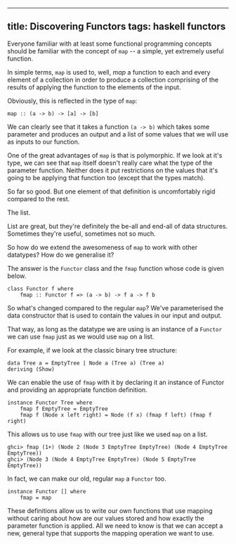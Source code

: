 ----
title: Discovering Functors
tags: haskell functors
----


Everyone familiar with at least some functional programming concepts should be familiar with the concept of `map` -- a simple, yet extremely useful function.

In simple terms, `map` is used to, well, *map* a function to each and every element of a collection in order to produce a collection comprising of the results of applying the function to the elements of the input.

Obviously, this is reflected in the type of `map`:

    map :: (a -> b) -> [a] -> [b]

We can clearly see that it takes a function `(a -> b)` which takes some parameter and produces an output and a list of some values that we will use as inputs to our function.

One of the great advantages of `map` is that is polymorphic. If we look at it's type, we can see that `map` itself doesn't really care what the type of the parameter function. Neither does it put restrictions on the values that it's going to be applying that function too (except that the types match).

So far so good. But one element of that definition is uncomfortably rigid compared to the rest.

The list.

List are great, but they're definitely the be-all and end-all of data structures. Sometimes they're useful, sometimes not so much.

So how do we extend the awesomeness of `map` to work with other datatypes? How do we generalise it?

The answer is the `Functor` class and the `fmap` function whose code is given below.

	class Functor f where
        fmap :: Functor f => (a -> b) -> f a -> f b

So what's changed compared to the regular `map`? We've parameterised the data constructor that is used to contain the values in our input and output.

That way, as long as the datatype we are using is an instance of a `Functor` we can use `fmap` just as we would use `map` on a list.

For example, if we look at the classic binary tree structure:

    data Tree a = EmptyTree | Node a (Tree a) (Tree a)
	deriving (Show)

We can enable the use of `fmap` with it by declaring it an instance of Functor and providing an appropriate function definition.

    instance Functor Tree where
	    fmap f EmptyTree = EmptyTree
		fmap f (Node x left right) = Node (f x) (fmap f left) (fmap f right)

This allows us to use `fmap` with our tree just like we used `map` on a list.

    ghci> fmap (1+) (Node 2 (Node 3 EmptyTree EmptyTree) (Node 4 EmptyTree EmptyTree))
	ghci> (Node 3 (Node 4 EmptyTree EmptyTree) (Node 5 EmptyTree EmptyTree))

In fact, we can make our old, regular `map` a `Functor` too.

    instance Functor [] where
	    fmap = map

These definitions allow us to write our own functions that use mapping without caring about how are our values stored and how exactly the parameter function is applied. All we need to know is that we can accept a new, general type that supports the mapping operation we want to use.

